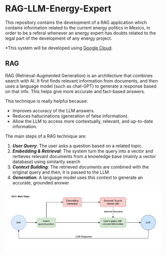 # RAG-LLM-Energy-Expert

This repository contains the development of a RAG application which contains information related to the current energy politics in Mexico, in order to be a referal whenever an energy expert has doubts related to the legal part of the development of any energy project.

*This system will be developed using [Google Cloud](https://cloud.google.com/?hl=en).

## RAG

RAG (Retrieval-Augmented Generation) is an architecture that combines search with AI. It  first finds relevant information from documents, and then uses a language model (such as chat-GPT) to generate a response based on that info. This helps give more accurate and fact-based answers.

This technique is really helpful because:

- Improves accuracy of the LLM answers.
- Reduces hallucinations (generation of false information).
- Allow the LLM to access more contextually, relevant, and up-to-date information.

The main steps of a RAG technique are:

1. ***User Query***: The user asks a question based on a related topic.
2. ***Embedding & Retrieval***: The system turn the query into a vector and rertieves relevant documents from a knowledge base (mainly a vector database) using similarity search
3. ***Context Building***: The retrieved documents are combined with the original query and then, it is passed to the LLM
4. ***Generation***: A language model uses this context to generate an accurate, grounded answer

![](docs/images/RAG-LLM-steps.png)